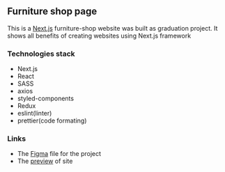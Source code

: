 

## Furniture shop page

This is a [Next.js](https://nextjs.org/) furniture-shop website was built as graduation project. It shows all benefits of creating websites using Next.js framework

### Technologies stack
* Next.js
* React
* SASS
* axios
* styled-components
* Redux
* eslint(linter)
* prettier(code formating)

### Links
* The [Figma](https://www.figma.com/file/bvYj30y0b85V2xNTPadlwn/FE6-Final-Project?t=MUgM97ccn68hJqNu-0) file for the project
* The [preview](https://main--golden-smakager-7ddf34.netlify.app/) of site



